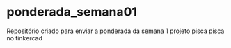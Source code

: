 # ponderada_semana01
Repositório criado para enviar a ponderada da semana 1 projeto pisca pisca no tinkercad
